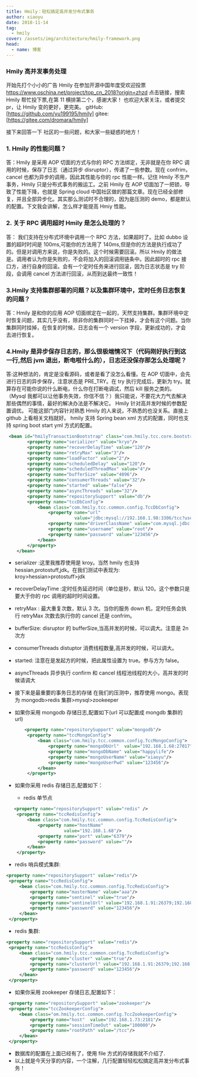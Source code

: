 ```yaml
---
title: Hmily：轻松搞定高并发分布式事务
author: xiaoyu
date: 2018-11-14
tag: 
  - hmily
cover: /assets/img/architecture/hmily-framework.png
head:
  - name: 博客
---
```


### Hmily 高并发事务处理

开始先打个小小的广告
Hmily 在参加开源中国年度受欢迎投票 https://www.oschina.net/project/top_cn_2018?origin=zhzd 点击链接，搜索 Hmily 帮忙投下票,在第 11 横排第二个，感谢大家！
也欢迎大家关注，或者提交 pr，让 Hmily 变的更好，更完美。
gitHub: [https://github.com/yu199195/hmily]
gitee: [https://gitee.com/dromara/hmily]

接下来回答一下 社区的一些问题，和大家一些疑惑的地方！

### 1. Hmily 的性能问题？

答：Hmily 是采用 AOP 切面的方式与你的 RPC 方法绑定，无非就是在你 RPC 调用的时候，保存了日志（通过异步 disruptor），传递了一些参数。现在 confrim，cancel 也都为异步的调用，因此其性能与你的 rpc 性能一样。记住 Hmily 不生产事务，Hmily 只是分布式事务的搬运工。之前 Hmily 在 AOP 切面加了一把锁，导致了性能下降，也就是 Spring cloud 中国社区做的那篇文章。现在已经全部修复，并且全部异步化。其实那么测试时不合理的，因为是压测的 demo，都是默认的配置。下文我会讲解，怎么样才能提高 Hmiy 性能。

### 2. 关于 RPC 调用超时 Hmily 是怎么处理的？

答： 我们支持在分布式环境中调用一个 RPC 方法，如果超时了。比如 dubbo 设置的超时时间是 100ms,可能你的方法用了 140ms,但是你的方法是执行成功了的。但是对调用方来说，你是失败的。这个时候需要回滚。所以 Hmily 的做法是。调用者认为你是失败的，不会将加入的回滚调用链条中。因此超时的 rpc 接口方，进行自身的回滚。会有一个定时任务来进行回滚，因为日志状态是 try 阶段，会调用 cancel 方法进行回滚，从而到达最终一致性！

### 3.Hmily 支持集群部署的问题？以及集群环境中，定时任务日志恢复的问题？

答：Hmily 是和你的应用 AOP 切面绑定在一起的，天然支持集群。集群环境中定时恢复问题，其实几乎没有，除非你的集群同时一下挂掉，才会有这个问题。当你集群同时挂掉，在恢复的时候，日志会有一个 version 字段，更新成功的，才会去进行恢复。

### 4.Hmily 是异步保存日志的，那么很极端情况下（代码刚好执行到这一行,然后 jvm 退出，断电啦什么的），日志还没保存那怎么处理呢？

答:这种想法的，肯定是没看源码，或者是看了没怎么看懂。在 AOP 切面中，会先进行日志的异步保存，注意状态是 PRE_TRY。在 try 执行完成后，更新为 try。就算存在可能你说的什么断电，什么你在打断电调试，然后 kill 服务之类的。（Mysql 我都可以让他事务失效，你信不信？）我只能说，不要花大力气去解决那些偶然的事情，最好的解决办法是不解决它。
Hmily 针对高并发时候的参数配置调优。
可能这部门内容针对熟悉 Hmily 的人来说，不熟悉的也没关系。直接上 github 上看相关文档就好。
hmily 支持 Spring bean xml 方式的配置，同时也支持 spring boot start yml 方式的配置。

```xml
 <bean id="hmilyTransactionBootstrap" class="com.hmily.tcc.core.bootstrap.HmilyTransactionBootstrap">
        <property name="serializer" value="kryo"/>
        <property name="recoverDelayTime" value="120"/>
        <property name="retryMax" value="3"/>
        <property name="loadFactor" value="2"/>
        <property name="scheduledDelay" value="120"/>
        <property name="scheduledThreadMax" value="4"/>
        <property name="bufferSize" value="4096"/>
        <property name="consumerThreads" value="32"/>
        <property name="started" value="false"/>
        <property name="asyncThreads" value="32"/>
        <property name="repositorySupport" value="db"/>
        <property name="tccDbConfig">
            <bean class="com.hmily.tcc.common.config.TccDbConfig">
                <property name="url"
                          value="jdbc:mysql://192.168.1.98:3306/tcc?useUnicode=true&amp;characterEncoding=utf8"/>
                <property name="driverClassName" value="com.mysql.jdbc.Driver"/>
                <property name="username" value="root"/>
                <property name="password" value="123456"/>
            </bean>
        </property>
    </bean>
```

- serializer :这里我推荐使用是 kroy。当然 hmily 也支持 hessian,protostuff,jdk。在我们测试中表现为:
  kroy>hessian>protostuff>jdk

- recoverDelayTime :定时任务延迟时间（单位是秒，默认 120。这个参数只是要大于你的 rpc 调用的超时时间设置。

- retryMax : 最大重复次数，默认 3 次。当你的服务 down 机，定时任务会执行 retryMax 次数去执行你的 cancel 还是 confrim。

- bufferSize: disruptor 的 bufferSize,当高并发的时候，可以调大。注意是 2n 次方

- consumerThreads distuptor 消费线程数量,高并发的时候，可以调大。

- started: 注意在是发起方的时候，把此属性设置为 true。参与方为 false。

- asyncThreads 异步执行 confirm 和 cancel 线程池线程的大小，高并发的时候请调大

- 接下来是最重要的事务日志的存储 在我们的压测中，推荐使用 mongo。表现为 mongodb>redis 集群>mysql>zookeeper

- 如果你采用 mongodb 存储日志,配置如下(url 可以配置成 mongdb 集群的 url)

```xml
       <property name="repositorySupport" value="mongodb"/>
        <property name="tccMongoConfig">
            <bean class="com.hmily.tcc.common.config.TccMongoConfig">
                <property name="mongoDbUrl"  value="192.168.1.68:27017"/>
                <property name="mongoDbName" value="happylife"/>
                <property name="mongoUserName" value="xiaoyu"/>
                <property name="mongoUserPwd" value="123456"/>
            </bean>
        </property>
```

- 如果你采用 redis 存储日志,配置如下：

  - redis 单节点

```xml
   <property name="repositorySupport" value="redis" />
    <property name="tccRedisConfig">
        <bean class="com.hmily.tcc.common.config.TccRedisConfig">
            <property name="hostName"
                      value="192.168.1.68"/>
            <property name="port" value="6379"/>
            <property name="password" value=""/>
        </bean>
    </property>
```

- redis 哨兵模式集群:

```xml
<property name="repositorySupport" value="redis"/>
 <property name="tccRedisConfig">
     <bean class="com.hmily.tcc.common.config.TccRedisConfig">
         <property name="masterName" value="aaa"/>
         <property name="sentinel" value="true"/>
         <property name="sentinelUrl" value="192.168.1.91:26379;192.168.1.92:26379;192.168.1.93:26379"/>
         <property name="password" value="123456"/>
     </bean>
 </property>
```

- redis 集群:

```xml
<property name="repositorySupport" value="redis"/>
 <property name="tccRedisConfig">
     <bean class="com.hmily.tcc.common.config.TccRedisConfig">
         <property name="cluster" value="true"/>
         <property name="clusterUrl" value="192.168.1.91:26379;192.168.1.92:26379;192.168.1.93:26379"/>
         <property name="password" value="123456"/>
     </bean>
 </property>
```

- 如果你采用 zookeeper 存储日志,配置如下：

```xml
 <property name="repositorySupport" value="zookeeper"/>
 <property name="tccZookeeperConfig">
     <bean class="om.hmily.tcc.common.config.TccZookeeperConfig">
         <property name="host"  value="192.168.1.73:2181"/>
         <property name="sessionTimeOut" value="100000"/>
         <property name="rootPath" value="/tcc"/>
     </bean>
 </property>
```

- 数据库的配置在上面已经有了，使用 file 方式的存储我就不介绍了.
- 以上就是今天分享的内容，一个注解，几行配置轻轻松松搞定高并发分布式事务！
